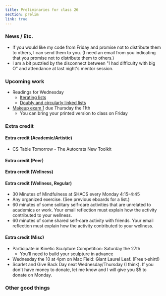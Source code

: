 ```yaml
---
title: Preliminaries for class 26
section: prelim
link: true
---
```

### News / Etc.

* If you would like my code from Friday and promise not to distribute them 
  to others, I can send them to you.  (I need an email from you indicating
  that you promise not to distribute them to others.)
* I am a bit puzzled by the disconnect between "I had difficulty with
  big O" and attendance at last night's mentor session.

### Upcoming work

* Readings for Wednesday
    * [Iterating lists](../readings/list-iterators)
    * [Doubly and circularly linked lists](../readings/doubly-linked-lists)
* [Makeup exam 1](../exams/makeup01) due Thursday the 11th
    * You can bring your printed version to class on Friday

### Extra credit

#### Extra credit (Academic/Artistic)

* CS Table Tomorrow - The Autocrats New Toolkit

#### Extra credit (Peer)

#### Extra credit (Wellness)

#### Extra credit (Wellness, Regular)

* 30 Minutes of Mindfulness at SHACS every Monday 4:15-4:45
* Any organized exercise.  (See previous eboards for a list.)
* 60 minutes of some solitary self-care activities that are unrelated to 
  academics or work.  Your email reflection must explain how
  the activity contributed to your wellness.
* 60 minutes of some shared self-care activity with friends.  Your email 
  reflection must explain how the activity contributed to your wellness.

#### Extra credit (Misc)

* Participate in Kinetic Sculpture Competition: Saturday the 27th
    * You'll need to build your sculpture in advance
* Wednesday the 10 at 4pm on Mac Field: Giant Laurel Leaf.  (Free t-shirt!)
* Scarlet and Give Back Day next Wednesday/Thursday (I think).  If you
  don't have money to donate, let me know and I will give you $5 to donate
  on Monday.

### Other good things

